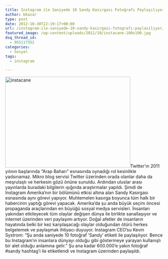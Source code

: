 ```yaml
---
title: Instagram ile Saniyede 10 Sandy Kasırgası Fotoğrafı Paylaşılıyor
author: bkazar
type: post
date: 2012-10-30T22:19:17+00:00
url: /instagram-ile-saniyede-10-sandy-kasirgasi-fotografi-paylasiliyor/
featured_image: /wp-content/uploads/2012/10/instacane-100x100.jpg
dsq_thread_id:
  - 955117352
categories:
  - Sosyal
tags:
  - instagram

---
```

<a href="https://www.murekkep.org/instagram-ile-saniyede-10-sandy-kasirgasi-fotografi-paylasiliyor-8835/instacane" rel="attachment wp-att-8836"><img class="alignright size-large wp-image-8836" title="instacane" src="https://www.murekkep.org/wp-content/uploads/2012/10/instacane-400x291.jpg" alt="instacane" width="400" height="291" srcset="https://www.murekkep.org/wp-content/uploads/2012/10/instacane-400x291.jpg 400w, https://www.murekkep.org/wp-content/uploads/2012/10/instacane-50x36.jpg 50w, https://www.murekkep.org/wp-content/uploads/2012/10/instacane-171x125.jpg 171w, https://www.murekkep.org/wp-content/uploads/2012/10/instacane.jpg 620w" sizes="(max-width: 400px) 100vw, 400px" /></a>Twitter’ın 2011 yılının başlarında “Arap Baharı” esnasında oynadığı rol kesinlikle yadsınamaz. Mikro blog servisi Twitter üzerinden orada olanlar daha da meşrulaştı ve herkesin gözü önüne sunuldu. Ardından uluslar arası yayınlarda buradaki bilgilerin ışığında araştırmalar yapıldı. Şimdi de Instagram Amerika’nın bir bölümünü etkisi altına alan Sandy Kasırgası esnasında aynı görevi yapıyor. Muhtemelen kasırga boyunca tüm halk bir habercinin yaptığı görevi yapacak. Amerika’da şu anda büyük seçim öncesi propaganda araçlarından en büyüğü sosyal medya servisleri. İnsanları yakından etkileyecek tüm olaylar değişen dünya ile birlikte sanallaşıyor ve internet üzerinden veri paylaşımı artıyor. Doğal afetler de insanların hayatında belki bir kez karşılaşacağı olaylar olduğundan ötürü herkes belgelemek ve paylaşmak ihtiyacı duyuyor. Instagram CEO’su Kevin Systrom: “Şu anda saniyede 10 fotoğraf ‘Sandy’ etiketi ile paylaşılıyor. Bence bu Instagram’ın insanlara dünyayı olduğu gibi göstermeye yarayan kullanışlı bir alet olduğu anlamına gelir.” Şu ana kadar 600.000’e yakın fotoğraf #sandy hashtag’i ile etiketlendi ve Instagram üzerinden paylaşıldı.